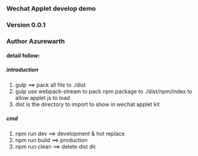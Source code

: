 ### Wechat Applet develop demo

### Version 0.0.1

### Author Azurewarth

#### detail follow:

##### introduction

1. gulp ==> pack all file to ./dist
2. gulp use webpack-stream to pack npm package to ./dist/npm/index to allow applet js to load
3. dist is the directory to import to show in wechat applet kit
    
##### cmd

1. npm run dev ==> development & hot replace
2. npm run build ==> production
3. npm run clean ==> delete dist dir
